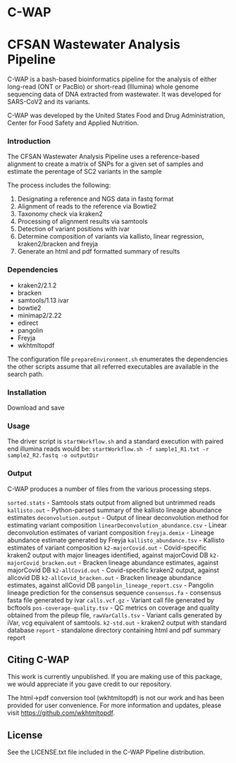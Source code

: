 # C-WAP
# CFSAN Wastewater Analysis Pipeline

C-WAP is a bash-based bioinformatics pipeline for the analysis of either long-read (ONT or PacBio) or short-read (Illumina) whole genome sequencing
data of DNA extracted from wastewater. It was developed for SARS-CoV2 and its variants.

C-WAP was developed by the United States Food and Drug Administration, Center for Food Safety and Applied Nutrition.


### Introduction

The CFSAN Wastewater Analysis Pipeline uses a reference-based alignment to create a matrix of
SNPs for a given set of samples and estimate the perentage of SC2 variants in the sample 

The process includes the following:
1. Designating a reference and NGS data in fastq format
2. Alignment of reads to the reference via Bowtie2
3. Taxonomy check via kraken2
4. Processing of alignment results via samtools
5. Detection of variant positions with ivar
6. Determine composition of variants via kallisto, linear regression, kraken2/bracken and freyja
7. Generate an html and pdf formatted summary of results

### Dependencies

* kraken2/2.1.2 
* bracken
* samtools/1.13 ivar
* bowtie2
* minimap2/2.22
* edirect
* pangolin
* Freyja
* wkhtmltopdf

The configuration file `prepareEnvironment.sh` enumerates the 
dependencies the other scripts assume that all referred
executables are available in the search path. 

### Installation

Download and save

### Usage 

The driver script is `startWorkflow.sh` and a standard execution with paired end illumina reads would be:
`startWorkflow.sh -f sample1_R1.txt -r sample2_R2.fastq -o outputDir`

### Output

C-WAP produces a number of files from the various processing steps.  

`sorted.stats` - Samtools stats output from aligned but untrimmed reads
`kallisto.out` - Python-parsed summary of the kallisto lineage abundance estimates
`deconvolution.output` - Output of linear deconvolution method for estimating variant composition
`linearDeconvolution_abundance.csv` - Linear deconvolution estimates of variant composition
`freyja.demix` - Lineage abundance estimate generated by Freyja
`kallisto_abundance.tsv` - Kallisto estimates of variant composition
`k2-majorCovid.out` - Covid-specific kraken2 output with major lineages identified, against majorCovid DB
`k2-majorCovid_bracken.out` - Bracken lineage abundance estimates, against majorCovid DB
`k2-allCovid.out` - Covid-specific kraken2 output, against allcovid DB
`k2-allCovid_bracken.out` - Bracken lineage abundance estimates, against allCovid DB
`pangolin_lineage_report.csv` - Pangolin lineage prediction for the consensus sequence
`consensus.fa` - consensus fasta file generated by ivar
`calls.vcf.gz` - Variant call file generated by bcftools
`pos-coverage-quality.tsv` - QC metrics on coverage and quality obtained from the pileup file, 
`rawVarCalls.tsv` - Variant calls generated by iVar, vcg equivalent of samtools.
`k2-std.out` - kraken2 output with standard database
`report` - standalone directory containing html and pdf summary report


Citing C-WAP
-------------------
This work is currently unpublished. If you are making use of this package, 
we would appreciate if you gave credit to our repository. 

The html->pdf conversion tool (wkhtmltopdf) is not our work and has been 
provided for user convenience. For more information and updates, please visit 
https://github.com/wkhtmltopdf. 



License
-------

See the LICENSE.txt file included in the C-WAP Pipeline distribution.


